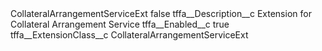 <?xml version="1.0" encoding="UTF-8"?>
<CustomMetadata xmlns="http://soap.sforce.com/2006/04/metadata" xmlns:xsi="http://www.w3.org/2001/XMLSchema-instance" xmlns:xsd="http://www.w3.org/2001/XMLSchema">
    <label>CollateralArrangementServiceExt</label>
    <protected>false</protected>
    <values>
        <field>tffa__Description__c</field>
        <value xsi:type="xsd:string">Extension for Collateral Arrangement Service</value>
    </values>
    <values>
        <field>tffa__Enabled__c</field>
        <value xsi:type="xsd:boolean">true</value>
    </values>
    <values>
        <field>tffa__ExtensionClass__c</field>
        <value xsi:type="xsd:string">CollateralArrangementServiceExt</value>
    </values>
</CustomMetadata>
